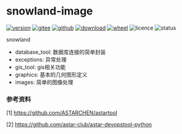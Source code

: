 # snowland-image

[![version](https://img.shields.io/pypi/v/snowland-image.svg)](https://pypi.python.org/pypi/snowland-image)
[![gitee](https://gitee.com/hoops/snowland-image/badge/star.svg)](https://gitee.com/hoops/snowland-image/stargazers)
[![github](https://img.shields.io/github/stars/astar-club/scikit-snowland)](https://img.shields.io/github/stars/astar-club/scikit-snowland)
[![download](https://img.shields.io/pypi/dm/snowland-image.svg)](https://pypi.org/project/snowland-image)
[![wheel](https://img.shields.io/pypi/wheel/snowland-image.svg)](https://pypi.python.org/pypi/snowland-image)
![licence](https://img.shields.io/pypi/l/astar-devopstool.svg)
![status](https://img.shields.io/pypi/status/snowland-image.svg)


snowland

- database_tool: 数据库连接的简单封装
- exceptions: 异常处理
- gis_tool: gis相关功能
- graphics: 基本的几何图形定义
- images: 简单的图像处理

### 参考资料

[1] https://github.com/ASTARCHEN/astartool

[2] https://github.com/astar-club/astar-devopstool-python
